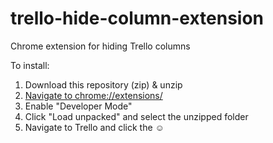 # trello-hide-column-extension

Chrome extension for hiding Trello columns

To install:

1. Download this repository (zip) & unzip
1. [Navigate to chrome://extensions/](chrome://extensions/)
1. Enable "Developer Mode"
1. Click "Load unpacked" and select the unzipped folder
1. Navigate to Trello and click the ☺︎
